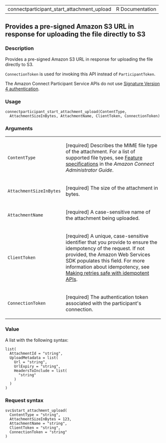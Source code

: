 <table style="width: 100%;">
<tbody>
<tr class="odd">
<td>connectparticipant_start_attachment_upload</td>
<td style="text-align: right;">R Documentation</td>
</tr>
</tbody>
</table>

## Provides a pre-signed Amazon S3 URL in response for uploading the file directly to S3

### Description

Provides a pre-signed Amazon S3 URL in response for uploading the file
directly to S3.

`ConnectionToken` is used for invoking this API instead of
`ParticipantToken`.

The Amazon Connect Participant Service APIs do not use [Signature
Version 4
authentication](https://docs.aws.amazon.com/IAM/latest/UserGuide/reference_aws-signing.html).

### Usage

    connectparticipant_start_attachment_upload(ContentType,
      AttachmentSizeInBytes, AttachmentName, ClientToken, ConnectionToken)

### Arguments

<table>
<colgroup>
<col style="width: 35%" />
<col style="width: 65%" />
</colgroup>
<tbody>
<tr class="odd">
<td><code
id="connectparticipant_start_attachment_upload_:_ContentType">ContentType</code></td>
<td><p>[required] Describes the MIME file type of the attachment. For a
list of supported file types, see <a
href="https://docs.aws.amazon.com/connect/latest/adminguide/feature-limits.html">Feature
specifications</a> in the <em>Amazon Connect Administrator
Guide</em>.</p></td>
</tr>
<tr class="even">
<td><code
id="connectparticipant_start_attachment_upload_:_AttachmentSizeInBytes">AttachmentSizeInBytes</code></td>
<td><p>[required] The size of the attachment in bytes.</p></td>
</tr>
<tr class="odd">
<td><code
id="connectparticipant_start_attachment_upload_:_AttachmentName">AttachmentName</code></td>
<td><p>[required] A case-sensitive name of the attachment being
uploaded.</p></td>
</tr>
<tr class="even">
<td><code
id="connectparticipant_start_attachment_upload_:_ClientToken">ClientToken</code></td>
<td><p>[required] A unique, case-sensitive identifier that you provide
to ensure the idempotency of the request. If not provided, the Amazon
Web Services SDK populates this field. For more information about
idempotency, see <a
href="https://aws.amazon.com/builders-library/making-retries-safe-with-idempotent-APIs/">Making
retries safe with idempotent APIs</a>.</p></td>
</tr>
<tr class="odd">
<td><code
id="connectparticipant_start_attachment_upload_:_ConnectionToken">ConnectionToken</code></td>
<td><p>[required] The authentication token associated with the
participant's connection.</p></td>
</tr>
</tbody>
</table>

### Value

A list with the following syntax:

    list(
      AttachmentId = "string",
      UploadMetadata = list(
        Url = "string",
        UrlExpiry = "string",
        HeadersToInclude = list(
          "string"
        )
      )
    )

### Request syntax

    svc$start_attachment_upload(
      ContentType = "string",
      AttachmentSizeInBytes = 123,
      AttachmentName = "string",
      ClientToken = "string",
      ConnectionToken = "string"
    )
